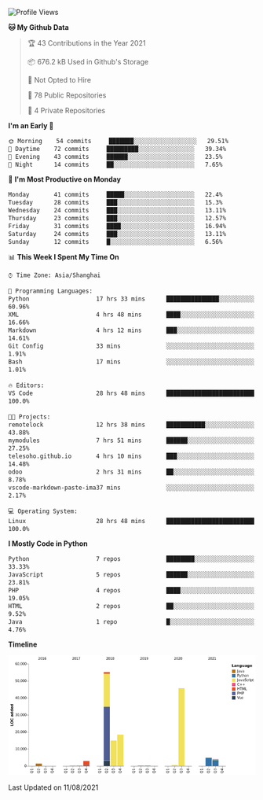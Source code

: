 <!--START_SECTION:waka-->
![Profile Views](http://img.shields.io/badge/Profile%20Views-2-blue)

**🐱 My Github Data** 

> 🏆 43 Contributions in the Year 2021
 > 
> 📦 676.2 kB Used in Github's Storage 
 > 
> 🚫 Not Opted to Hire
 > 
> 📜 78 Public Repositories 
 > 
> 🔑 4 Private Repositories  
 > 
**I'm an Early 🐤** 

```text
🌞 Morning    54 commits     ███████░░░░░░░░░░░░░░░░░░   29.51% 
🌆 Daytime    72 commits     █████████░░░░░░░░░░░░░░░░   39.34% 
🌃 Evening    43 commits     ██████░░░░░░░░░░░░░░░░░░░   23.5% 
🌙 Night      14 commits     ██░░░░░░░░░░░░░░░░░░░░░░░   7.65%

```
📅 **I'm Most Productive on Monday** 

```text
Monday       41 commits     █████░░░░░░░░░░░░░░░░░░░░   22.4% 
Tuesday      28 commits     ███░░░░░░░░░░░░░░░░░░░░░░   15.3% 
Wednesday    24 commits     ███░░░░░░░░░░░░░░░░░░░░░░   13.11% 
Thursday     23 commits     ███░░░░░░░░░░░░░░░░░░░░░░   12.57% 
Friday       31 commits     ████░░░░░░░░░░░░░░░░░░░░░   16.94% 
Saturday     24 commits     ███░░░░░░░░░░░░░░░░░░░░░░   13.11% 
Sunday       12 commits     █░░░░░░░░░░░░░░░░░░░░░░░░   6.56%

```


📊 **This Week I Spent My Time On** 

```text
⌚︎ Time Zone: Asia/Shanghai

💬 Programming Languages: 
Python                   17 hrs 33 mins      ███████████████░░░░░░░░░░   60.96% 
XML                      4 hrs 48 mins       ████░░░░░░░░░░░░░░░░░░░░░   16.66% 
Markdown                 4 hrs 12 mins       ███░░░░░░░░░░░░░░░░░░░░░░   14.61% 
Git Config               33 mins             ░░░░░░░░░░░░░░░░░░░░░░░░░   1.91% 
Bash                     17 mins             ░░░░░░░░░░░░░░░░░░░░░░░░░   1.01%

🔥 Editors: 
VS Code                  28 hrs 48 mins      █████████████████████████   100.0%

🐱‍💻 Projects: 
remotelock               12 hrs 38 mins      ███████████░░░░░░░░░░░░░░   43.88% 
mymodules                7 hrs 51 mins       ██████░░░░░░░░░░░░░░░░░░░   27.25% 
telesoho.github.io       4 hrs 10 mins       ███░░░░░░░░░░░░░░░░░░░░░░   14.48% 
odoo                     2 hrs 31 mins       ██░░░░░░░░░░░░░░░░░░░░░░░   8.78% 
vscode-markdown-paste-ima37 mins             ░░░░░░░░░░░░░░░░░░░░░░░░░   2.17%

💻 Operating System: 
Linux                    28 hrs 48 mins      █████████████████████████   100.0%

```

**I Mostly Code in Python** 

```text
Python                   7 repos             ████████░░░░░░░░░░░░░░░░░   33.33% 
JavaScript               5 repos             ██████░░░░░░░░░░░░░░░░░░░   23.81% 
PHP                      4 repos             ████░░░░░░░░░░░░░░░░░░░░░   19.05% 
HTML                     2 repos             ██░░░░░░░░░░░░░░░░░░░░░░░   9.52% 
Java                     1 repo              █░░░░░░░░░░░░░░░░░░░░░░░░   4.76%

```


**Timeline**

![Chart not found](https://raw.githubusercontent.com/telesoho/telesoho/master/charts/bar_graph.png) 


 Last Updated on 11/08/2021
<!--END_SECTION:waka-->


<!--
**telesoho/telesoho** is a ✨ _special_ ✨ repository because its `README.md` (this file) appears on your GitHub profile.

Here are some ideas to get you started:

- 🔭 I’m currently working on ...
- 🌱 I’m currently learning ...
- 👯 I’m looking to collaborate on ...
- 🤔 I’m looking for help with ...
- 💬 Ask me about ...
- 📫 How to reach me: ...
- 😄 Pronouns: ...
- ⚡ Fun fact: ...
-->
